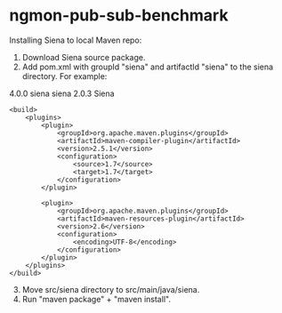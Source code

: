 ngmon-pub-sub-benchmark
=======================

Installing Siena to local Maven repo:
1. Download Siena source package.
2. Add pom.xml with groupId "siena" and artifactId "siena" to the siena directory. For example:

<project xmlns="http://maven.apache.org/POM/4.0.0" xmlns:xsi="http://www.w3.org/2001/XMLSchema-instance"
	xsi:schemaLocation="http://maven.apache.org/POM/4.0.0 http://maven.apache.org/xsd/maven-4.0.0.xsd">
	<modelVersion>4.0.0</modelVersion>
	<groupId>siena</groupId>
	<artifactId>siena</artifactId>
	<version>2.0.3</version>
	<name>Siena</name>

	<build>
		<plugins>
			<plugin>
				<groupId>org.apache.maven.plugins</groupId>
				<artifactId>maven-compiler-plugin</artifactId>
				<version>2.5.1</version>
				<configuration>
					<source>1.7</source>
					<target>1.7</target>
				</configuration>
			</plugin>

			<plugin>
				<groupId>org.apache.maven.plugins</groupId>
				<artifactId>maven-resources-plugin</artifactId>
				<version>2.6</version>
				<configuration>
					<encoding>UTF-8</encoding>
				</configuration>
			</plugin>
		</plugins>
	</build>
</project>

3. Move src/siena directory to src/main/java/siena.
4. Run "maven package" + "maven install".
